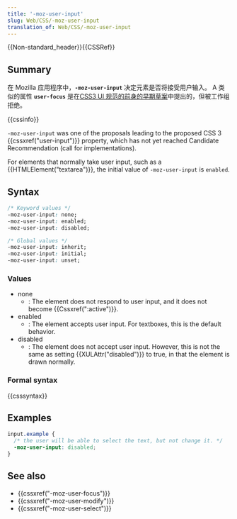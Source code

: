 ```yaml
---
title: '-moz-user-input'
slug: Web/CSS/-moz-user-input
translation_of: Web/CSS/-moz-user-input
---
```

{{Non-standard_header}}{{CSSRef}}

## Summary

在 Mozilla 应用程序中，**`-moz-user-input`** 决定元素是否将接受用户输入。 A 类似的属性 **`user-focus`** 是在[CSS3 UI 规范的前身的早期草案](http://www.w3.org/TR/2000/WD-css3-userint-20000216)中提出的，但被工作组拒绝。

{{cssinfo}}

`-moz-user-input` was one of the proposals leading to the proposed CSS 3 {{cssxref("user-input")}} property, which has not yet reached Candidate Recommendation (call for implementations).

For elements that normally take user input, such as a {{HTMLElement("textarea")}}, the initial value of `-moz-user-input` is `enabled`.

## Syntax

```css
/* Keyword values */
-moz-user-input: none;
-moz-user-input: enabled;
-moz-user-input: disabled;

/* Global values */
-moz-user-input: inherit;
-moz-user-input: initial;
-moz-user-input: unset;
```

### Values

- none
  - : The element does not respond to user input, and it does not become {{Cssxref(":active")}}.
- enabled
  - : The element accepts user input. For textboxes, this is the default behavior.
- disabled
  - : The element does not accept user input. However, this is not the same as setting {{XULAttr("disabled")}} to true, in that the element is drawn normally.

### Formal syntax

{{csssyntax}}

## Examples

```css
input.example {
  /* the user will be able to select the text, but not change it. */
  -moz-user-input: disabled;
}
```

## See also

- {{cssxref("-moz-user-focus")}}
- {{cssxref("-moz-user-modify")}}
- {{cssxref("-moz-user-select")}}
